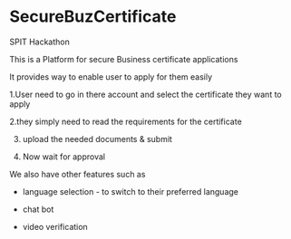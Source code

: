# SecureBuzCertificate
SPIT Hackathon

This is a Platform for secure Business certificate applications

It provides way to enable user to apply for them easily

1.User need to go in there account and select the certificate they want to apply

2.they simply need to read the requirements for the certificate

3. upload the needed documents & submit

4. Now wait for approval 

We also have other features such as 

+ language selection - to switch to their preferred language

+ chat bot

+ video verification  

